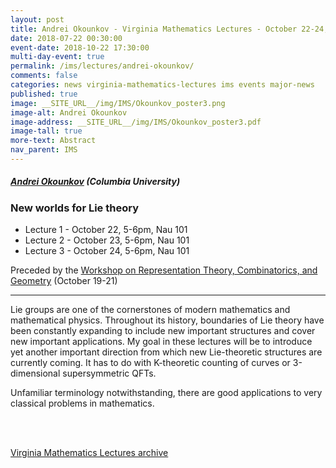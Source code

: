 ```yaml
---
layout: post
title: Andrei Okounkov - Virginia Mathematics Lectures - October 22-24, 2018
date: 2018-07-22 00:30:00
event-date: 2018-10-22 17:30:00
multi-day-event: true
permalink: /ims/lectures/andrei-okounkov/
comments: false
categories: news virginia-mathematics-lectures ims events major-news
published: true
image: __SITE_URL__/img/IMS/Okounkov_poster3.png
image-alt: Andrei Okounkov
image-address: __SITE_URL__/img/IMS/Okounkov_poster3.pdf
image-tall: true
more-text: Abstract
nav_parent: IMS
---
```


<h5 class="mt-1 mb-4"><a href="http://www.math.columbia.edu/~okounkov/">Andrei Okounkov</a> (Columbia University)</h5>

### New worlds for Lie theory

- Lecture 1 - October 22, 5-6pm, Nau 101
- Lecture 2 - October 23, 5-6pm, Nau 101
- Lecture 3 - October 24, 5-6pm, Nau 101

Preceded by the <a href="{{site.url}}/ims/workshop-fall-2018/schedule/">Workshop on Representation Theory, Combinatorics, and Geometry</a>
(October&nbsp;19-21)

<!--more-->

---

Lie groups are one of the cornerstones of modern mathematics and mathematical physics. Throughout its history, boundaries of Lie theory have been constantly expanding to include new important structures and cover new important applications. My goal in these lectures will be to introduce yet another important direction from which new Lie-theoretic structures are currently coming. It has to do with K-theoretic counting of curves or 3-dimensional supersymmetric QFTs. 

Unfamiliar terminology notwithstanding, there are good applications to very classical problems in mathematics.



<br><br>

[Virginia Mathematics Lectures archive]({{site.url}}/ims/lectures)
